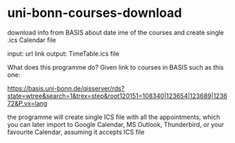 # uni-bonn-courses-download
download info from BASIS about date	ime of the courses and create single .ics Calendar file

input: url link
output: TimeTable.ics file

What does this programme do?
Given link to courses in BASIS such as this one:

 https://basis.uni-bonn.de/qisserver/rds?state=wtree&search=1&trex=step&root120151=108340|123654|123689|123672&P.vx=lang

the programme will create single ICS file with all the appointments,
which you can later import to Google Calendar, MS Outlook, Thunderbird,
or your favourite Calendar, assuming it accepts ICS file



